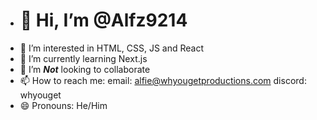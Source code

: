 - # 👋 Hi, I’m @Alfz9214
- 👀 I’m interested in HTML, CSS, JS and React
- 🌱 I’m currently learning Next.js 
- 💞️ I’m ***Not*** looking to collaborate 
- 📫 How to reach me: email: alfie@whyougetproductions.com discord: whyouget
- 😄 Pronouns: He/Him

<!---
Alfz9214/Alfz9214 is a ✨ special ✨ repository because its `README.md` (this file) appears on your GitHub profile.
You can click the Preview link to take a look at your changes.
--->
